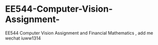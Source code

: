 # EE544-Computer-Vision-Assignment-
EE544 Computer Vision Assignment and Financial Mathematics , add me wechat iuww1314
